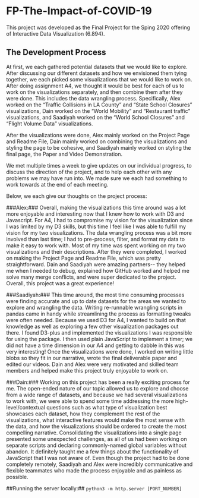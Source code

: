 # FP-The-Impact-of-COVID-19

This project was developed as the Final Project for the Sping 2020 offering of Interactive Data Visualization (6.894).

## The Development Process ##
At first, we each gathered potential datasets that we would like to explore. After discussing our different datasets and how we envisioned them tying together, we each picked some visualizations that we would like to work on. After doing assignment A4, we thought it would be best for each of us to work on the visualizations separately, and then combine them after they were done. This includes the data wrangling process. Specifically, Alex worked on the “Traffic Collisions in LA County” and “State School Closures” visualizations, Dain worked on the “World Mobility” and “Restaurant traffic” visualizations, and Saadiyah worked on the “World School Closures” and “Flight Volume Data” visualizations.

After the visualizations were done, Alex mainly worked on the Project Page and Readme File, Dain mainly worked on combining the visualizations and styling the page to be cohesive, and Saadiyah mainly worked on styling the final page, the Paper and Video Demonstration.

We met multiple times a week to give updates on our individual progress, to discuss the direction of the project, and to help each other with any problems we may have run into. We made sure we each had something to work towards at the end of each meeting.

Below, we each give our thoughts on the project process:

###Alex:###
Overall, making the visualizations this time around was a lot more enjoyable and interesting now that I knew how to work with D3 and Javascript. For A4, I had to compromise my vision for the visualization since I was limited by my D3 skills, but this time I feel like I was able to fulfill my vision for my two visualizations. The data wrangling process was a bit more involved than last time; I had to pre-process, filter, and format my data to make it easy to work with. Most of my time was spent working on my two visualizations and their descriptions. After they were completed, I worked on making the Project Page and Readme File, which was pretty straightforward. Dain and Saadiyah were amazing partners-- they helped me when I needed to debug, explained how GitHub worked and helped me solve many merge conflicts, and were super dedicated to the project. Overall, this project was a great experience!

###Saadiyah:###
This time around, the most time consuming processes were finding accurate and up to date datasets for the areas we wanted to explore and wrangling the data. Writing re-runnable wrangling scripts in pandas came in handy while streamlining the process as formatting tweaks were often needed. Because we used D3 for A4, I wanted to build on that knowledge as well as exploring a few other visualization packages out there. I found D3-plus and implemented the visualizations I was responsible for using the package. I then used plain JavaScript to implement a timer; we did not have a time dimension in our A4 and getting to dabble in this was very interesting! Once the visualizations were done, I worked on writing little blobs so they fit in our narrative, wrote the final deliverable paper and edited our videos. Dain and Alex were very motivated and skilled team members and helped make this project truly enjoyable to work on.

###Dain:###
Working on this project has been a really exciting process for me. The open-ended nature of our topic allowed us to explore and choose from a wide range of datasets, and because we had several visualizations to work with, we were able to spend some time addressing the more high-level/contextual questions such as what type of visualization best showcases each dataset, how they complement the rest of the visualizations, what interactive features would make the most sense with the data, and how the visualizations should be ordered to create the most compelling narrative. Consolidating the visualizations into a single page presented some unexpected challenges, as all of us had been working on separate scripts and declaring commonly-named global variables without abandon. It definitely taught me a few things about the functionality of JavaScript that I was not aware of. Even though the project had to be done completely remotely, Saadiyah and Alex were incredibly communicative and flexible teammates who made the process enjoyable and as painless as possible.


##Running the server locally:##
 `python3 -m http.server [PORT_NUMBER]`
